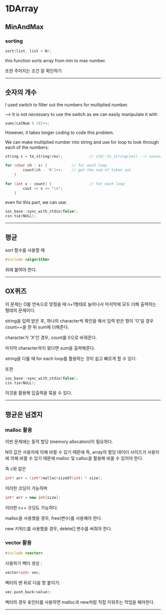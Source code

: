 # 1DArray

## MinAndMax

### sorting

```c++
sort(list, list + N);
```
this function sorts array from min to max number.

또한 주어지는 조건 잘 확인하기
<hr>

## 숫자의 개수

I used switch to filter out the numbers for multiplied number.

--> It is not necessary to use the switch as we can easily manipulate it with 
```c++
sums[calNum % 10]++;
```

However, it takes longer coding to code this problem.

We can make multiplied number into string and use for loop to look through each of the numbers:

```c++
string s = to_string(res);            // std::to_string(val) --> converts num into string

for (char ch : s) {		      // for each loop
		count[ch - '0']++;    // get the num of taken val
	}
  
for (int v : count) {                 // for each loop
		cout << v << "\n"; 
	}
```
even for this part, we can use:
```c++
ios_base::sync_with_stdio(false);
cin.tie(NULL);
``` 
___
## 평균

sort 함수를 사용할 때 
```c++
#include <algorithm>
```
위에 붙여야 한다.
___
## OX퀴즈

이 문제는 O를 연속으로 맞췄을 때 n+1형태로 늘어나서 마지막에 모두 더해 출력하는 형태의 문제이다.

string을 입력 받은 후, 하나의 character씩 확인을 해서 입력 받은 항이 'O'일 경우 count++을 한 뒤 sum에 더해준다.

character가 'X'인 경우, count를 0으로 바꿔준다.

마지막 character까지 왔다면 sum을 출력해준다.

string을 다룰 때 for each loop를 활용하는 것이 쉽고 빠르게 할 수 있다.

또한
```C++
ios_base::sync_with_stdio(false);
cin.tie(NULL);
```
이것을 활용해 입출력을 묶을 수 있다.
___
## 평균은 넘겠지

### malloc 활용
이번 문제에는 동적 할당 (memory allocation)이 필요하다.

N의 값은 사용자에 의해 바뀔 수 있기 때문에 즉, array의 할당 데이터 사이즈가 사용자에 의해 바뀔 수 있기 때문에 malloc 및 calloc을 활용해 바꿀 수 있어야 한다.

즉 c와 같은
```c++
int* arr = (int*)malloc(sizeOf(int) * size);
```
이러한 코딩이 가능하며
```c++
int* arr = new int[size];
```
이러한 c++ 코딩도 가능하다.

malloc을 사용했을 경우, free(변수)를 사용해야 한다.

new 키워드를 사용했을 경우, delete[] 변수를 써줘야 한다.

### vector 활용
```c++
#include <vector>
```
사용하기
벡터 생성 :

```c++
vector<int> vec;
```
벡터의 맨 뒤로 다음 항 붙이기:

```c++
vec.push_back(value);
```
벡터의 경우 포인터를 사용하면 malloc과 new처럼 직접 지워주는 작업을 해야한다.
___

